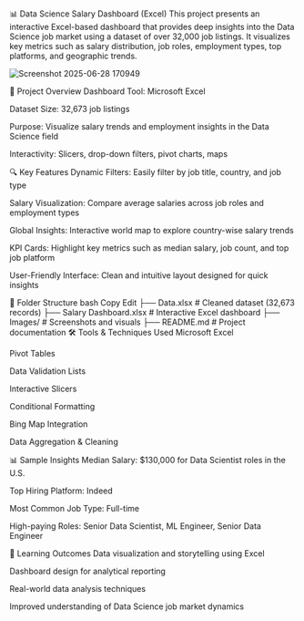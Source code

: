 📊 Data Science Salary Dashboard (Excel)
This project presents an interactive Excel-based dashboard that provides deep insights into the Data Science job market using a dataset of over 32,000 job listings. It visualizes key metrics such as salary distribution, job roles, employment types, top platforms, and geographic trends.

![Screenshot 2025-06-28 170949](https://github.com/user-attachments/assets/79a73547-df32-471d-865c-23f593736a5b)

📌 Project Overview
Dashboard Tool: Microsoft Excel

Dataset Size: 32,673 job listings

Purpose: Visualize salary trends and employment insights in the Data Science field

Interactivity: Slicers, drop-down filters, pivot charts, maps

🔍 Key Features
Dynamic Filters: Easily filter by job title, country, and job type

Salary Visualization: Compare average salaries across job roles and employment types

Global Insights: Interactive world map to explore country-wise salary trends

KPI Cards: Highlight key metrics such as median salary, job count, and top job platform

User-Friendly Interface: Clean and intuitive layout designed for quick insights

🧱 Folder Structure
bash
Copy
Edit
├── Data.xlsx                # Cleaned dataset (32,673 records)
├── Salary Dashboard.xlsx    # Interactive Excel dashboard
├── Images/                  # Screenshots and visuals
├── README.md                # Project documentation
🛠 Tools & Techniques Used
Microsoft Excel

Pivot Tables

Data Validation Lists

Interactive Slicers

Conditional Formatting

Bing Map Integration

Data Aggregation & Cleaning

📊 Sample Insights
Median Salary: $130,000 for Data Scientist roles in the U.S.

Top Hiring Platform: Indeed

Most Common Job Type: Full-time

High-paying Roles: Senior Data Scientist, ML Engineer, Senior Data Engineer
 

🎯 Learning Outcomes
Data visualization and storytelling using Excel

Dashboard design for analytical reporting

Real-world data analysis techniques

Improved understanding of Data Science job market dynamics

 

 

